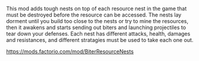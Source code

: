 This mod adds tough nests on top of each resource nest in the game that must be destroyed before the resource can be accessed. The nests lay dorment until you build too close to the nests or try to mine the resources, then it awakens and starts sending out biters and launching projectiles to tear down your defenses. Each nest has different attacks, health, damages and resistances, and different stratagies must be used to take each one out.

https://mods.factorio.com/mod/BiterResourceNests
